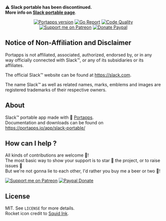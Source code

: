 :warning: **Slack portable has been discontinued.**<br />
**More info on [Slack portable page](https://portapps.io/app/slack-portable/)**.

<p align="center">
  <a href="https://github.com/portapps/portapps"><img src="https://img.shields.io/badge/portapps-1.25.0-479fdb.svg?style=flat-square" alt="Portapps version"></a>
  <a href="https://goreportcard.com/report/github.com/portapps/slack-portable"><img src="https://goreportcard.com/badge/github.com/portapps/slack-portable?style=flat-square" alt="Go Report"></a>
  <a href="https://www.codacy.com/app/portapps/slack-portable"><img src="https://img.shields.io/codacy/grade/8beee2b3463842f6ad27da362666e75c.svg?style=flat-square" alt="Code Quality"></a>
  <br /><a href="https://www.patreon.com/crazymax"><img src="https://img.shields.io/badge/donate-patreon-fb664e.svg?style=flat-square" alt="Support me on Patreon"></a>
  <a href="https://www.paypal.me/crazyws"><img src="https://img.shields.io/badge/donate-paypal-7057ff.svg?style=flat-square" alt="Donate Paypal"></a>
</p>

## Notice of Non-Affiliation and Disclaimer

Portapps is not affiliated, associated, authorized, endorsed by, or in any way officially connected with Slack™, or any of its subsidiaries or its affiliates.

The official Slack™ website can be found at https://slack.com.

The name Slack™ as well as related names, marks, emblems and images are registered trademarks of their respective owners.

## About

Slack™ portable app made with 🚀 [Portapps](https://portapps.io).<br />
Documentation and downloads can be found on https://portapps.io/app/slack-portable/

## How can I help ?

All kinds of contributions are welcome :raised_hands:!<br />
The most basic way to show your support is to star :star2: the project, or to raise issues :speech_balloon:<br />
But we're not gonna lie to each other, I'd rather you buy me a beer or two :beers:!

[![Support me on Patreon](https://portapps.io/img/patreon.png)](https://www.patreon.com/crazymax) 
[![Paypal Donate](https://portapps.io/img/paypal-donate.png)](https://www.paypal.me/crazyws)

## License

MIT. See `LICENSE` for more details.<br />
Rocket icon credit to [Squid Ink](http://thesquid.ink).

